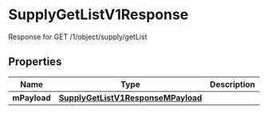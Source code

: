 

# SupplyGetListV1Response

Response for GET /1/object/supply/getList

## Properties

| Name | Type | Description | Notes |
|------------ | ------------- | ------------- | -------------|
|**mPayload** | [**SupplyGetListV1ResponseMPayload**](SupplyGetListV1ResponseMPayload.md) |  |  |



